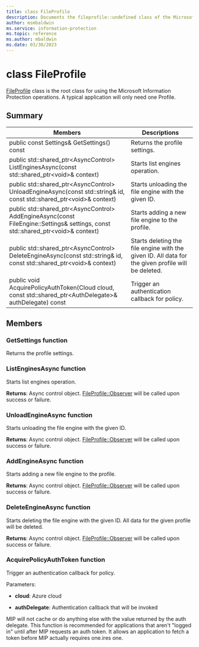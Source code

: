 ```yaml
---
title: class FileProfile 
description: Documents the fileprofile::undefined class of the Microsoft Information Protection (MIP) SDK.
author: msmbaldwin
ms.service: information-protection
ms.topic: reference
ms.author: mbaldwin
ms.date: 03/30/2023
---
```


# class FileProfile 
[FileProfile](class_mip_fileprofile.md) class is the root class for using the Microsoft Information Protection operations.
A typical application will only need one Profile.
  
## Summary
 Members                        | Descriptions                                
--------------------------------|---------------------------------------------
public const Settings& GetSettings() const  |  Returns the profile settings.
public std::shared_ptr&lt;AsyncControl&gt; ListEnginesAsync(const std::shared_ptr&lt;void&gt;& context)  |  Starts list engines operation.
public std::shared_ptr&lt;AsyncControl&gt; UnloadEngineAsync(const std::string& id, const std::shared_ptr&lt;void&gt;& context)  |  Starts unloading the file engine with the given ID.
public std::shared_ptr&lt;AsyncControl&gt; AddEngineAsync(const FileEngine::Settings& settings, const std::shared_ptr&lt;void&gt;& context)  |  Starts adding a new file engine to the profile.
public std::shared_ptr&lt;AsyncControl&gt; DeleteEngineAsync(const std::string& id, const std::shared_ptr&lt;void&gt;& context)  |  Starts deleting the file engine with the given ID. All data for the given profile will be deleted.
public void AcquirePolicyAuthToken(Cloud cloud, const std::shared_ptr&lt;AuthDelegate&gt;& authDelegate) const  |  Trigger an authentication callback for policy.
  
## Members
  
### GetSettings function
Returns the profile settings.
  
### ListEnginesAsync function
Starts list engines operation.

  
**Returns**: Async control object.
[FileProfile::Observer](class_mip_fileprofile_observer.md) will be called upon success or failure.
  
### UnloadEngineAsync function
Starts unloading the file engine with the given ID.

  
**Returns**: Async control object.
[FileProfile::Observer](class_mip_fileprofile_observer.md) will be called upon success or failure.
  
### AddEngineAsync function
Starts adding a new file engine to the profile.

  
**Returns**: Async control object.
[FileProfile::Observer](class_mip_fileprofile_observer.md) will be called upon success or failure.
  
### DeleteEngineAsync function
Starts deleting the file engine with the given ID. All data for the given profile will be deleted.

  
**Returns**: Async control object.
[FileProfile::Observer](class_mip_fileprofile_observer.md) will be called upon success or failure.
  
### AcquirePolicyAuthToken function
Trigger an authentication callback for policy.

Parameters:  
* **cloud**: Azure cloud 


* **authDelegate**: Authentication callback that will be invoked


MIP will not cache or do anything else with the value returned by the auth delegate. This function is recommended for applications that aren't "logged in" until after MIP requests an auth token. It allows an application to fetch a token before MIP actually requires one.ires one.